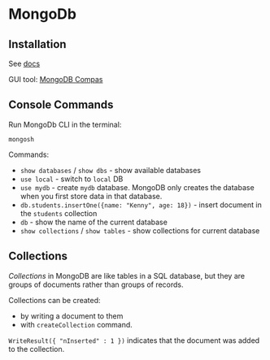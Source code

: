 # MongoDb

## Installation

See [docs](https://www.mongodb.com/docs/manual/installation/)

GUI tool: [MongoDB Compas](https://www.mongodb.com/try/download/compass)

## Console Commands

Run MongoDb CLI in the terminal:

```
mongosh
```

Commands:

- `show databases` / `show dbs` - show available databases
- `use local` - switch to `local` DB
- `use mydb` - create `mydb` database. MongoDB only creates the database when you first store data in that database.
- `db.students.insertOne({name: "Kenny", age: 18})` - insert document in the `students` collection
- `db` - show the name of the current database
- `show collections` / `show tables` - show collections for current database

## Collections

*Collections* in MongoDB are like tables in a SQL database, but they are groups of documents rather than groups of records.

Collections can be created:

- by writing a document to them
- with `createCollection` command.

`WriteResult({ "nInserted" : 1 })` indicates that the document was added to the collection.
